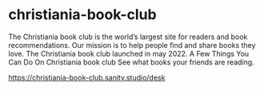 # christiania-book-club
The Christiania book club is the world’s largest site for readers and book recommendations. Our mission is to help people find and share books they love. The Christiania book club launched in may 2022. A Few Things You Can Do On Christiania book club See what books your friends are reading.

https://christiania-book-club.sanity.studio/desk
